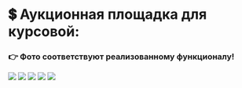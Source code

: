 # 💲 Аукционная площадка для курсовой:
### 👉 Фото соответствуют реализованному функционалу!

<img src="img1.png">
<img src="img2.png">
<img src="img3.png">
<img src="img4.png">
<img src="img5.png">
